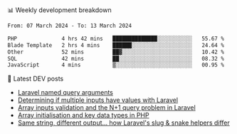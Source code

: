 📊 Weekly development breakdown
<!--START_SECTION:waka-->

```txt
From: 07 March 2024 - To: 13 March 2024

PHP              4 hrs 42 mins   ██████████████░░░░░░░░░░░   55.67 %
Blade Template   2 hrs 4 mins    ██████░░░░░░░░░░░░░░░░░░░   24.64 %
Other            52 mins         ██▓░░░░░░░░░░░░░░░░░░░░░░   10.42 %
SQL              42 mins         ██░░░░░░░░░░░░░░░░░░░░░░░   08.32 %
JavaScript       4 mins          ▒░░░░░░░░░░░░░░░░░░░░░░░░   00.95 %
```

<!--END_SECTION:waka-->

📕 Latest DEV posts
<!-- BLOG-POST-LIST:START -->
- [Laravel named query arguments](https://dev.to/michaelvickersuk/laravel-named-query-arguments-28kd)
- [Determining if multiple inputs have values with Laravel](https://dev.to/michaelvickersuk/determining-if-multiple-inputs-have-values-with-laravel-km6)
- [Array inputs validation and the N+1 query problem in Laravel](https://dev.to/michaelvickersuk/array-inputs-validation-and-the-n1-query-problem-in-laravel-2agb)
- [Array initialisation and key data types in PHP](https://dev.to/michaelvickersuk/array-initialisation-and-key-data-types-in-php-1e5b)
- [Same string, different output... how Laravel&#39;s slug &amp; snake helpers differ](https://dev.to/michaelvickersuk/same-string-different-output-how-laravels-slug-snake-helpers-differ-1ccj)
<!-- BLOG-POST-LIST:END -->
